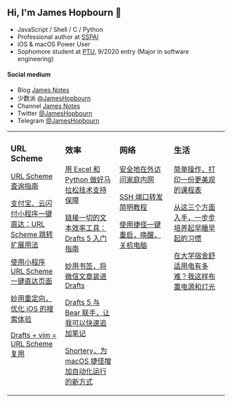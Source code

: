 ## Hi, I'm James Hopbourn 👋
- JavaScript / Shell / C / Python
- Professional author at [SSPAI](https://sspai.com/u/JamesHopbourn/posts)
- iOS & macOS Power User
- Sophomore student at [PTU](https://www.ptu.edu.cn), 9/2020 entry (Major in software engineering)

#### Social medium
- Blog [James Notes](https://jameshopbourn.github.io)
- 少数派 [@JamesHopbourn](https://sspai.com/u/JamesHopbourn/posts)
- Channel [James Notes](https://t.me/s/JamesNotes)
- Twitter [@JamesHopbourn](https://twitter.com/JamesHopbourn)
- Telegram [@JamesHopbourn](https://t.me/JamesHopbourn)

<table>
	<tr>
		<td valign="top" width="25%">

### URL Scheme
[URL Scheme 查询指南](https://sspai.com/post/66334)  
      
[支付宝、云闪付小程序一键直达：URL Scheme 跳转扩展用法](https://sspai.com/post/68497)  
      
[使用小程序 URL Scheme 一键直达页面](https://sspai.com/post/68466)  
      
[妙用重定向，优化 iOS 的搜索体验](https://sspai.com/post/68026)  
      
[Drafts + vim = URL Scheme 复用](https://sspai.com/post/64930)  
		</td>
		<td valign="top" width="25%">


### 效率
[用 Excel 和 Python 做好马拉松技术支持保障](https://sspai.com/post/71141)  
      
[链接一切的文本效率工具：Drafts 5 入门指南](https://sspai.com/post/71048)  
      
[妙用书签，将微信文章装进 Drafts](https://sspai.com/post/65965)  
      
[Drafts 5 与 Bear 联手，让我可以快速追加笔记](https://sspai.com/post/65871) 

[Shortery，为 macOS 捷径增加自动化运行的新方式](https://sspai.com/post/72692)
		<td valign="top" width="25%">
### 网络
[安全地在外访问家庭内网](https://sspai.com/post/71626)  

[SSH 端口转发简明教程](https://sspai.com/post/61641)  
      
[使用捷径一键重启，唤醒，关机电脑](https://sspai.com/post/68101)   
		</td>
    <td valign="top" width="25%"> 
### 生活
[简单操作，打印一份更美观的课程表](https://sspai.com/post/68512)  
	    
[从这三个方面入手，一步步培养起早睡早起的习惯](https://sspai.com/post/65704)  
      
[在大学宿舍舒适用电有多难？我这样布置电源和灯光](https://sspai.com/post/64529)  
	</tr>
</table>
